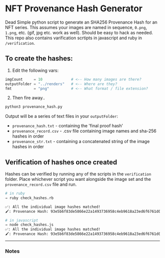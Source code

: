 # NFT Provenance Hash Generator
Dead Simple python script to generate an SHA256 Provenance Hash for an NFT series. This assumes your images are named in sequence, `0.png`, `1.png`, etc. (gif, jpg etc. work as well). Should be easy to hack as needed. This repo also contains varification scrtipts in javascript and ruby in `/verification`.

## To create the hashes:
1. Edit the following vars:
```python
imgCount     = 10             # <-- How many images are there?
outputFolder = "../renders"   # <-- Where are they?
fmt          = "png"          # <-- What format / file extension?
```

2. Then fire away..
```bash
python3 provenance_hash.py
```

Output will be a series of text files in your `outputFolder`:
* `provenance_hash.txt`  - containing the 'final proof hash'
* `provenance_record.csv`  - .csv file containing image names and sha-256 hashes in order
* `provenance_str.txt`  - containing a concatenated string of the image hashes in order

## Verification of hashes once created

Hashes can be verified by running any of the scripts in the `verification` folder. Place whichever script you want alongside the image set and the `provenance_record.csv` file and run.

```bash
# in ruby
⇒ ruby check_hashes.rb

✅: All the individual image hashes matched!
🖌️: Provenance Hash: 93e5b6f83de5866e22a1493736958c4eb9618a23ed6f6761d064f0b474db8cc1

# in javascript
⇒ node check_hashes.js
✅: All the individual image hashes matched!
🖌️: Provenance Hash: 93e5b6f83de5866e22a1493736958c4eb9618a23ed6f6761d064f0b474db8cc1
```

---
<!-- NOTES -->
### Notes

